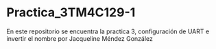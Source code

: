# Practica_3TM4C129-1
En este repositorio se encuentra la practica 3, configuración de UART e invertir el nombre por Jacqueline Méndez González

